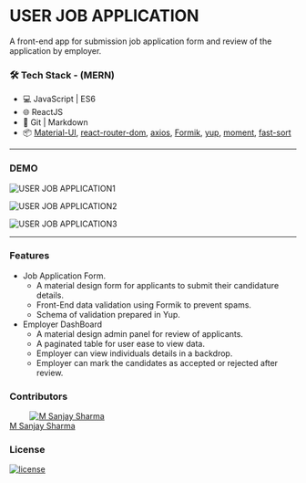 # USER JOB APPLICATION

A front-end app for submission job application form and review of the application by employer.

### 🛠 Tech Stack - (MERN)

- 💻 JavaScript | ES6
- 🌐 ReactJS
- 🔧 Git | Markdown
- 📦 [Material-UI](https://github.com/mui-org/material-ui), [react-router-dom](https://www.npmjs.com/package/react-router-dom), [axios](https://www.npmjs.com/package/axios), [Formik](https://github.com/formium/formik), [yup](https://github.com/jquense/yup), [moment](https://momentjs.com/), [fast-sort](https://www.npmjs.com/package/fast-sort)

---

### DEMO

![USER JOB APPLICATION1](https://user-images.githubusercontent.com/65958268/88482410-ba7ffb80-cf7e-11ea-8963-b69bd9fc6ca5.png)

![USER JOB APPLICATION2](https://user-images.githubusercontent.com/65958268/88482405-b7850b00-cf7e-11ea-8736-405da4c25ba9.png)

![USER JOB APPLICATION3](https://user-images.githubusercontent.com/65958268/88482414-bc49bf00-cf7e-11ea-9dec-140e106fa207.png)

---

### Features

- Job Application Form.
  - A material design form for applicants to submit their candidature details.
  - Front-End data validation using Formik to prevent spams.
  - Schema of validation prepared in Yup.
- Employer DashBoard
  - A material design admin panel for review of applicants.
  - A paginated table for user ease to view data.
  - Employer can view individuals details in a backdrop.
  - Employer can mark the candidates as accepted or rejected after review.

### Contributors

&nbsp;&nbsp;&nbsp;&nbsp;&nbsp;&nbsp;&nbsp;&nbsp;&nbsp;<a href="https://github.com/MSanjaySharma"><img src="https://avatars3.githubusercontent.com/u/65958268?s=40" alt="M Sanjay Sharma" /></a></br>
[M Sanjay Sharma](https://github.com/MSanjaySharma)

### License

[![license](https://img.shields.io/badge/license-MIT-green?style=flat-square)](https://github.com/MSanjaySharma/CRUX-STATION/blob/master/LICENSE)
